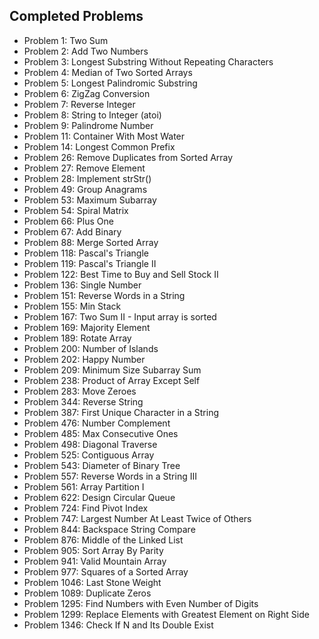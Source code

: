 ## Completed Problems
- Problem 1: Two Sum
- Problem 2: Add Two Numbers
- Problem 3: Longest Substring Without Repeating Characters
- Problem 4: Median of Two Sorted Arrays
- Problem 5: Longest Palindromic Substring
- Problem 6: ZigZag Conversion
- Problem 7: Reverse Integer
- Problem 8: String to Integer (atoi)
- Problem 9: Palindrome Number
- Problem 11: Container With Most Water
- Problem 14: Longest Common Prefix
- Problem 26: Remove Duplicates from Sorted Array
- Problem 27: Remove Element
- Problem 28: Implement strStr()
- Problem 49: Group Anagrams
- Problem 53: Maximum Subarray
- Problem 54: Spiral Matrix
- Problem 66: Plus One
- Problem 67: Add Binary
- Problem 88: Merge Sorted Array
- Problem 118: Pascal's Triangle
- Problem 119: Pascal's Triangle II
- Problem 122: Best Time to Buy and Sell Stock II
- Problem 136: Single Number
- Problem 151: Reverse Words in a String
- Problem 155: Min Stack
- Problem 167: Two Sum II - Input array is sorted
- Problem 169: Majority Element
- Problem 189: Rotate Array
- Problem 200: Number of Islands
- Problem 202: Happy Number
- Problem 209: Minimum Size Subarray Sum
- Problem 238: Product of Array Except Self
- Problem 283: Move Zeroes
- Problem 344: Reverse String
- Problem 387: First Unique Character in a String
- Problem 476: Number Complement
- Problem 485: Max Consecutive Ones
- Problem 498: Diagonal Traverse
- Problem 525: Contiguous Array
- Problem 543: Diameter of Binary Tree
- Problem 557: Reverse Words in a String III
- Problem 561: Array Partition I
- Problem 622: Design Circular Queue
- Problem 724: Find Pivot Index
- Problem 747: Largest Number At Least Twice of Others
- Problem 844: Backspace String Compare
- Problem 876: Middle of the Linked List
- Problem 905: Sort Array By Parity
- Problem 941: Valid Mountain Array
- Problem 977: Squares of a Sorted Array
- Problem 1046: Last Stone Weight
- Problem 1089: Duplicate Zeros
- Problem 1295: Find Numbers with Even Number of Digits
- Problem 1299: Replace Elements with Greatest Element on Right Side
- Problem 1346: Check If N and Its Double Exist